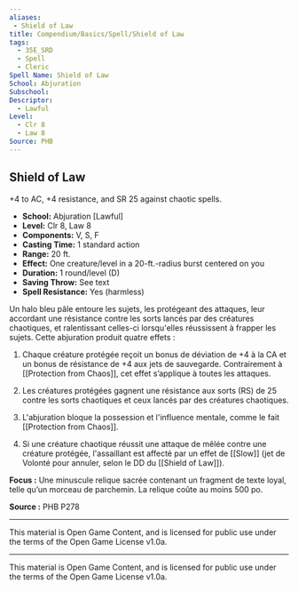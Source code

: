 ```yaml
---
aliases:
 - Shield of Law
title: Compendium/Basics/Spell/Shield of Law
tags:
  - 35E_SRD
  - Spell
  - Cleric
Spell Name: Shield of Law
School: Abjuration
Subschool:
Descriptor:
  - Lawful
Level:
  - Clr 8
  - Law 8
Source: PHB
---
```


## Shield of Law

+4 to AC, +4 resistance, and SR 25 against chaotic spells.

- **School:** Abjuration [Lawful]  
- **Level:** Clr 8, Law 8  
- **Components:** V, S, F  
- **Casting Time:** 1 standard action  
- **Range:** 20 ft.  
- **Effect:** One creature/level in a 20-ft.-radius burst centered on you  
- **Duration:** 1 round/level (D)  
- **Saving Throw:** See text  
- **Spell Resistance:** Yes (harmless)  

Un halo bleu pâle entoure les sujets, les protégeant des attaques, leur accordant une résistance contre les sorts lancés par des créatures chaotiques, et ralentissant celles-ci lorsqu'elles réussissent à frapper les sujets. Cette abjuration produit quatre effets :

1. Chaque créature protégée reçoit un bonus de déviation de +4 à la CA et un bonus de résistance de +4 aux jets de sauvegarde. Contrairement à [[Protection from Chaos]], cet effet s’applique à toutes les attaques.

2. Les créatures protégées gagnent une résistance aux sorts (RS) de 25 contre les sorts chaotiques et ceux lancés par des créatures chaotiques.

3. L'abjuration bloque la possession et l'influence mentale, comme le fait [[Protection from Chaos]].

4. Si une créature chaotique réussit une attaque de mêlée contre une créature protégée, l'assaillant est affecté par un effet de [[Slow]] (jet de Volonté pour annuler, selon le DD du [[Shield of Law]]).

**Focus :** Une minuscule relique sacrée contenant un fragment de texte loyal, telle qu’un morceau de parchemin. La relique coûte au moins 500 po.


**Source :** PHB P278

---



This material is Open Game Content, and is licensed for public use under  
the terms of the Open Game License v1.0a.

---

This material is Open Game Content, and is licensed for public use under the terms of the Open Game License v1.0a.
